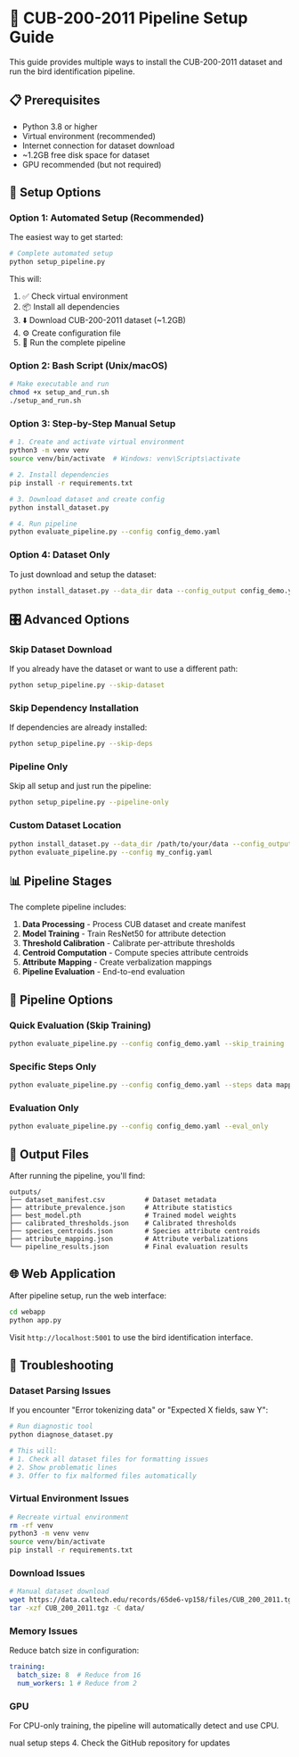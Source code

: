# 🚀 CUB-200-2011 Pipeline Setup Guide

This guide provides multiple ways to install the CUB-200-2011 dataset and run the bird identification pipeline.

## 📋 Prerequisites

- Python 3.8 or higher
- Virtual environment (recommended)
- Internet connection for dataset download
- ~1.2GB free disk space for dataset
- GPU recommended (but not required)

## 🔧 Setup Options

### Option 1: Automated Setup (Recommended)

The easiest way to get started:

```bash
# Complete automated setup
python setup_pipeline.py
```

This will:
1. ✅ Check virtual environment
2. 📦 Install all dependencies
3. ⬇️ Download CUB-200-2011 dataset (~1.2GB)
4. ⚙️ Create configuration file
5. 🚀 Run the complete pipeline

### Option 2: Bash Script (Unix/macOS)

```bash
# Make executable and run
chmod +x setup_and_run.sh
./setup_and_run.sh
```

### Option 3: Step-by-Step Manual Setup

```bash
# 1. Create and activate virtual environment
python3 -m venv venv
source venv/bin/activate  # Windows: venv\Scripts\activate

# 2. Install dependencies
pip install -r requirements.txt

# 3. Download dataset and create config
python install_dataset.py

# 4. Run pipeline
python evaluate_pipeline.py --config config_demo.yaml
```

### Option 4: Dataset Only

To just download and setup the dataset:

```bash
python install_dataset.py --data_dir data --config_output config_demo.yaml
```

## 🎛️ Advanced Options

### Skip Dataset Download
If you already have the dataset or want to use a different path:

```bash
python setup_pipeline.py --skip-dataset
```

### Skip Dependency Installation
If dependencies are already installed:

```bash
python setup_pipeline.py --skip-deps
```

### Pipeline Only
Skip all setup and just run the pipeline:

```bash
python setup_pipeline.py --pipeline-only
```

### Custom Dataset Location
```bash
python install_dataset.py --data_dir /path/to/your/data --config_output my_config.yaml
python evaluate_pipeline.py --config my_config.yaml
```

## 📊 Pipeline Stages

The complete pipeline includes:

1. **Data Processing** - Process CUB dataset and create manifest
2. **Model Training** - Train ResNet50 for attribute detection
3. **Threshold Calibration** - Calibrate per-attribute thresholds
4. **Centroid Computation** - Compute species attribute centroids
5. **Attribute Mapping** - Create verbalization mappings
6. **Pipeline Evaluation** - End-to-end evaluation

## 🎯 Pipeline Options

### Quick Evaluation (Skip Training)
```bash
python evaluate_pipeline.py --config config_demo.yaml --skip_training
```

### Specific Steps Only
```bash
python evaluate_pipeline.py --config config_demo.yaml --steps data mapping evaluate
```

### Evaluation Only
```bash
python evaluate_pipeline.py --config config_demo.yaml --eval_only
```

## 📁 Output Files

After running the pipeline, you'll find:

```
outputs/
├── dataset_manifest.csv          # Dataset metadata
├── attribute_prevalence.json     # Attribute statistics
├── best_model.pth                # Trained model weights
├── calibrated_thresholds.json    # Calibrated thresholds
├── species_centroids.json        # Species attribute centroids
├── attribute_mapping.json        # Attribute verbalizations
└── pipeline_results.json         # Final evaluation results
```

## 🌐 Web Application

After pipeline setup, run the web interface:

```bash
cd webapp
python app.py
```

Visit `http://localhost:5001` to use the bird identification interface.

## 🔧 Troubleshooting

### Dataset Parsing Issues
If you encounter "Error tokenizing data" or "Expected X fields, saw Y":

```bash
# Run diagnostic tool
python diagnose_dataset.py

# This will:
# 1. Check all dataset files for formatting issues
# 2. Show problematic lines
# 3. Offer to fix malformed files automatically
```

### Virtual Environment Issues
```bash
# Recreate virtual environment
rm -rf venv
python3 -m venv venv
source venv/bin/activate
pip install -r requirements.txt
```

### Download Issues
```bash
# Manual dataset download
wget https://data.caltech.edu/records/65de6-vp158/files/CUB_200_2011.tgz
tar -xzf CUB_200_2011.tgz -C data/
```

### Memory Issues
Reduce batch size in configuration:
```yaml
training:
  batch_size: 8  # Reduce from 16
  num_workers: 1 # Reduce from 2
```

### GPU
For CPU-only training, the pipeline will automatically detect and use CPU.

nual setup steps
4. Check the GitHub repository for updates
